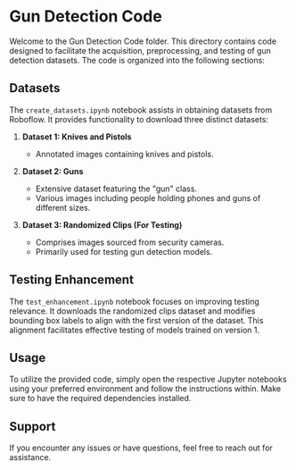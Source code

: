 # Gun Detection Code

Welcome to the Gun Detection Code folder. This directory contains code designed to facilitate the acquisition, preprocessing, and testing of gun detection datasets. The code is organized into the following sections:

## Datasets

The `create_datasets.ipynb` notebook assists in obtaining datasets from Roboflow. It provides functionality to download three distinct datasets:

1. **Dataset 1: Knives and Pistols**
   - Annotated images containing knives and pistols.
   
2. **Dataset 2: Guns**
   - Extensive dataset featuring the "gun" class.
   - Various images including people holding phones and guns of different sizes.
   
3. **Dataset 3: Randomized Clips (For Testing)**
   - Comprises images sourced from security cameras.
   - Primarily used for testing gun detection models.

## Testing Enhancement

The `test_enhancement.ipynb` notebook focuses on improving testing relevance. It downloads the randomized clips dataset and modifies bounding box labels to align with the first version of the dataset. This alignment facilitates effective testing of models trained on version 1.

## Usage

To utilize the provided code, simply open the respective Jupyter notebooks using your preferred environment and follow the instructions within. Make sure to have the required dependencies installed.

## Support

If you encounter any issues or have questions, feel free to reach out for assistance.

